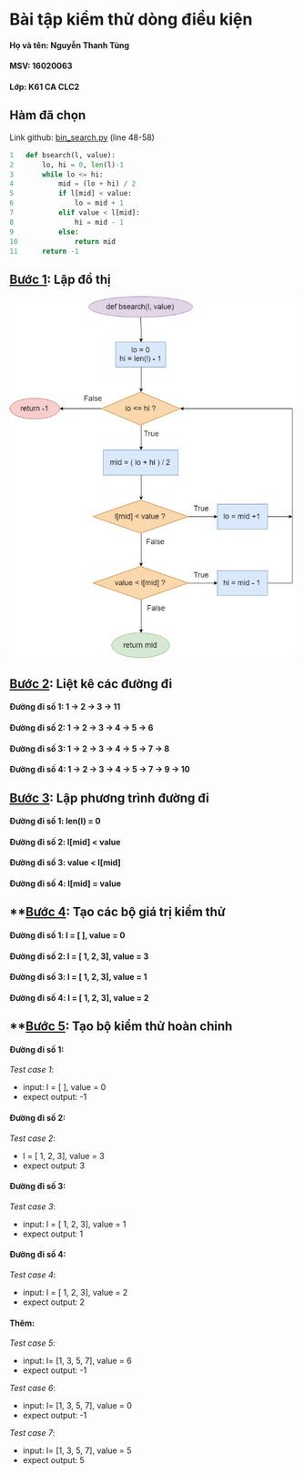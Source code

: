 ﻿# Bài tập kiểm thử dòng điều kiện

#### Họ và tên: Nguyễn Thanh Tùng
#### MSV: 16020063
#### Lớp: K61 CA CLC2

## **Hàm đã chọn**
Link github: [bin_search.py](https://github.com/qiwsir/algorithm/blob/master/bin_search.py)  (line 48-58)
```python
1	def bsearch(l, value):
2		lo, hi = 0, len(l)-1
3		while lo <= hi:
4			mid = (lo + hi) / 2
5			if l[mid] < value:
6				lo = mid + 1
7			elif value < l[mid]:
8				hi = mid - 1
9			else:
10				return mid
11		return -1
```
## **<u>Bước 1</u>: Lập đồ thị**
![](FlowChart.png)


## **<u>Bước 2</u>: Liệt kê các đường đi**
#### **Đường đi số 1:** 1 &rarr; 2 &rarr; 3 &rarr; 11
#### **Đường đi số 2:** 1 &rarr; 2 &rarr; 3 &rarr; 4 &rarr; 5 &rarr; 6
#### **Đường đi số 3:** 1 &rarr; 2 &rarr; 3 &rarr; 4 &rarr; 5 &rarr; 7 &rarr; 8
#### **Đường đi số 4:** 1 &rarr; 2 &rarr; 3 &rarr; 4 &rarr; 5 &rarr; 7 &rarr; 9 &rarr; 10

## **<u>Bước 3</u>: Lập phương trình đường đi**
#### Đường đi số 1:  len(l) = 0
#### Đường đi số 2:  l[mid] < value
#### Đường đi số 3:  value < l[mid]
#### Đường đi số 4:  l[mid] = value

## **<u>Bước 4</u>: Tạo các bộ giá trị kiểm thử
#### Đường đi số 1:  l = [ ], value = 0
#### Đường đi số 2:  l = [ 1, 2, 3], value = 3
#### Đường đi số 3:  l = [ 1, 2, 3], value = 1
#### Đường đi số 4:  l = [ 1, 2, 3], value = 2

## **<u>Bước 5</u>: Tạo bộ kiểm thử hoàn chỉnh
#### Đường đi số 1: 
*Test case 1*:
- input: l = [ ], value = 0
- expect output: -1
#### Đường đi số 2: 
*Test case 2*:
- l = [ 1, 2, 3], value = 3
- expect output: 3
#### Đường đi số 3: 
*Test case 3*:
- input:  l = [ 1, 2, 3], value = 1
- expect output: 1
#### Đường đi số 4: 
*Test case 4*:
- input:  l = [ 1, 2, 3], value = 2
- expect output: 2
#### Thêm:
*Test case 5*:
- input: l= [1, 3, 5, 7], value = 6
- expect output: -1

*Test case 6*:
- input: l= [1, 3, 5, 7], value = 0
- expect output: -1

*Test case 7*:
- input: l= [1, 3, 5, 7], value = 5
- expect output: 5


